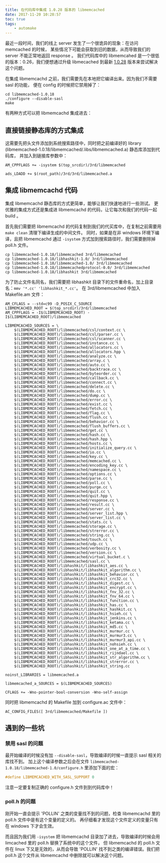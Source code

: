 ```yaml
---
title: 在代码库中集成 1.0.28 版本的 libmemcached
date: 2017-11-20 10:28:57
toc: true
tags:
    - automake
---
```


最近一段时间，我们的线上 server 发生了一个很诡异的现象：在访问 memcached 的时候，
某些情况下可能会获取到旧的数据，从而导致我们的 server 不能正常地返回 response 。
我们代码库中的 libmemcahed 是一个很低的版本：0.26，我们便想通过升级 libmecached 
到最新 [1.0.28](https://launchpad.net/libmemcached/+download) 版本来尝试解决这个问题。

<!--more-->

在集成 libmemcachd 之前，我们需要先在本地把它编译出来。因为我们不需要 sasl 的功能，
便在 config 的时候把它禁用掉了：

```shell
cd libmemcached-1.0.18
./configure --disable-sasl
make
```

有两种方式可以把 libmemcachd 集成进去：

## 直接链接静态库的方式集成

这需要先把头文件添加到系统搜索路径中，同时把之前编译好的 library (libmemcached-1.0.18/libmemcached/.libs/libmemcached.a) 静态库添加到代码库，
并加入到链接库参数中：

```automake
AM_CPPFLAGS += -isystem $(top_srcdir)/3rd/libmemcached

ads_LDADD += $(root_path)/3rd/3rd/libmemcached.a
```

## 集成 libmemcachd 代码

集成 libmemcachd 静态库的方式更简单，能够让我们快速地进行一些测试。
更优雅的集成方式还是集成进 libmemcachd 的代码，让它每次和我们的代码一起 build 。

首先我们需要把 libmemcachd 的代码复制到我们的代买库中，在复制之前需要用 `make clean` 清理下编译生成的中间文件。
同时，如果是在非 windows 环境下编译，且把 libmemcachd 通过 `-isystem` 方式加到搜索路径时，我们需要删除掉 poll.h 文件。

```shell
cp libmemcached-1.0.18/libmemcached 3rd/libmemcached
cp libmemcached-1.0.18/libhashkit-1.0/ 3rd/libmemcached
cp libmemcached-1.0.18/libmemcached-1.0/ 3rd/libmemcached
cp libmemcached-1.0.18/libmemcachedprotocol-0.0/ 3rd/libmemcached
cp libmemcached-1.0.18/libhashkit 3rd/libmemcached
```

为了防止文件名同名，我们需要把 libhashkit 目录下的文件重命名，加上目录名：`mmv '*.cc' 'libhashkit_*.cc'`。
在 3rd/libmemcached 中加入 Makefile.am 文件：

```automake
AM_CFLAGS = --std=c99 -D_POSIX_C_SOURCE
LIBMEMCACHED_ROOT = $(top_srcdir)/3rd/libmemcached
AM_CPPFLAGS = -I$(LIBMEMCACHED_ROOT) -I$(LIBMEMCACHED_ROOT)/libmemcached

LIBMEMCACHED_SOURCES = \
	$(LIBMEMCACHED_ROOT)/libmemcached/csl/context.cc \
	$(LIBMEMCACHED_ROOT)/libmemcached/csl/parser.cc \
	$(LIBMEMCACHED_ROOT)/libmemcached/csl/scanner.cc \
	$(LIBMEMCACHED_ROOT)/libmemcached/instance.cc \
	$(LIBMEMCACHED_ROOT)/libmemcached/allocators.cc \
	$(LIBMEMCACHED_ROOT)/libmemcached/allocators.hpp \
	$(LIBMEMCACHED_ROOT)/libmemcached/analyze.cc \
	$(LIBMEMCACHED_ROOT)/libmemcached/array.c \
	$(LIBMEMCACHED_ROOT)/libmemcached/auto.cc \
	$(LIBMEMCACHED_ROOT)/libmemcached/backtrace.cc \
	$(LIBMEMCACHED_ROOT)/libmemcached/byteorder.cc \
	$(LIBMEMCACHED_ROOT)/libmemcached/callback.cc \
	$(LIBMEMCACHED_ROOT)/libmemcached/connect.cc \
	$(LIBMEMCACHED_ROOT)/libmemcached/delete.cc \
	$(LIBMEMCACHED_ROOT)/libmemcached/do.cc \
	$(LIBMEMCACHED_ROOT)/libmemcached/dump.cc \
	$(LIBMEMCACHED_ROOT)/libmemcached/error.cc \
	$(LIBMEMCACHED_ROOT)/libmemcached/exist.cc \
	$(LIBMEMCACHED_ROOT)/libmemcached/fetch.cc \
	$(LIBMEMCACHED_ROOT)/libmemcached/flag.cc \
	$(LIBMEMCACHED_ROOT)/libmemcached/flush.cc \
	$(LIBMEMCACHED_ROOT)/libmemcached/behavior.cc \
	$(LIBMEMCACHED_ROOT)/libmemcached/flush_buffers.cc \
	$(LIBMEMCACHED_ROOT)/libmemcached/get.cc \
	$(LIBMEMCACHED_ROOT)/libmemcached/hash.cc \
	$(LIBMEMCACHED_ROOT)/libmemcached/hash.hpp \
	$(LIBMEMCACHED_ROOT)/libmemcached/hosts.cc \
	$(LIBMEMCACHED_ROOT)/libmemcached/initialize_query.cc \
	$(LIBMEMCACHED_ROOT)/libmemcached/io.cc \
	$(LIBMEMCACHED_ROOT)/libmemcached/key.cc \
	$(LIBMEMCACHED_ROOT)/libmemcached/memcached.cc \
	$(LIBMEMCACHED_ROOT)/libmemcached/encoding_key.cc \
	$(LIBMEMCACHED_ROOT)/libmemcached/namespace.cc \
	$(LIBMEMCACHED_ROOT)/libmemcached/options.cc \
	$(LIBMEMCACHED_ROOT)/libmemcached/parse.cc \
	$(LIBMEMCACHED_ROOT)/libmemcached/poll.cc \
	$(LIBMEMCACHED_ROOT)/libmemcached/purge.cc \
	$(LIBMEMCACHED_ROOT)/libmemcached/quit.cc \
	$(LIBMEMCACHED_ROOT)/libmemcached/quit.hpp \
	$(LIBMEMCACHED_ROOT)/libmemcached/response.cc \
	$(LIBMEMCACHED_ROOT)/libmemcached/result.cc \
	$(LIBMEMCACHED_ROOT)/libmemcached/server.cc \
	$(LIBMEMCACHED_ROOT)/libmemcached/server_list.hpp \
	$(LIBMEMCACHED_ROOT)/libmemcached/server_list.cc \
	$(LIBMEMCACHED_ROOT)/libmemcached/stats.cc \
	$(LIBMEMCACHED_ROOT)/libmemcached/storage.cc \
	$(LIBMEMCACHED_ROOT)/libmemcached/strerror.cc \
	$(LIBMEMCACHED_ROOT)/libmemcached/string.cc \
	$(LIBMEMCACHED_ROOT)/libmemcached/touch.cc \
	$(LIBMEMCACHED_ROOT)/libmemcached/udp.cc \
	$(LIBMEMCACHED_ROOT)/libmemcached/verbosity.cc \
	$(LIBMEMCACHED_ROOT)/libmemcached/version.cc \
	$(LIBMEMCACHED_ROOT)/libmemcached/virtual_bucket.c \
	$(LIBMEMCACHED_ROOT)/libmemcached/sasl.cc \
	$(LIBMEMCACHED_ROOT)/libhashkit/libhashkit_aes.cc \
	$(LIBMEMCACHED_ROOT)/libhashkit/libhashkit_algorithm.cc \
	$(LIBMEMCACHED_ROOT)/libhashkit/libhashkit_behavior.cc \
	$(LIBMEMCACHED_ROOT)/libhashkit/libhashkit_crc32.cc \
	$(LIBMEMCACHED_ROOT)/libhashkit/libhashkit_digest.cc \
	$(LIBMEMCACHED_ROOT)/libhashkit/libhashkit_encrypt.cc \
	$(LIBMEMCACHED_ROOT)/libhashkit/libhashkit_fnv_32.cc \
	$(LIBMEMCACHED_ROOT)/libhashkit/libhashkit_fnv_64.cc \
	$(LIBMEMCACHED_ROOT)/libhashkit/libhashkit_function.cc \
	$(LIBMEMCACHED_ROOT)/libhashkit/libhashkit_has.cc \
	$(LIBMEMCACHED_ROOT)/libhashkit/libhashkit_hashkit.cc \
	$(LIBMEMCACHED_ROOT)/libhashkit/libhashkit_hsieh.cc \
	$(LIBMEMCACHED_ROOT)/libhashkit/libhashkit_jenkins.cc \
	$(LIBMEMCACHED_ROOT)/libhashkit/libhashkit_ketama.cc \
	$(LIBMEMCACHED_ROOT)/libhashkit/libhashkit_md5.cc \
	$(LIBMEMCACHED_ROOT)/libhashkit/libhashkit_murmur.cc \
	$(LIBMEMCACHED_ROOT)/libhashkit/libhashkit_murmur3.cc \
	$(LIBMEMCACHED_ROOT)/libhashkit/libhashkit_murmur3_api.cc \
	$(LIBMEMCACHED_ROOT)/libhashkit/libhashkit_nohsieh.cc \
	$(LIBMEMCACHED_ROOT)/libhashkit/libhashkit_one_at_a_time.cc \
	$(LIBMEMCACHED_ROOT)/libhashkit/libhashkit_rijndael.cc \
	$(LIBMEMCACHED_ROOT)/libhashkit/libhashkit_str_algorithm.cc \
	$(LIBMEMCACHED_ROOT)/libhashkit/libhashkit_strerror.cc \
	$(LIBMEMCACHED_ROOT)/libhashkit/libhashkit_string.cc

noinst_LIBRARIES = libmemcached.a 

libmemcached_a_SOURCES = $(LIBMEMCACHED_SOURCES)

CFLAGS += -Wno-pointer-bool-conversion -Wno-self-assign
```

同时把 libmemcachd 的 Makefile 加到 configure.ac 文件中：

```config
AC_CONFIG_FILES([ 3rd/libmemcached/Makefile ])
```

## 遇到的一些坑

### 禁用 sasl 的问题

最开始编译的时候没有加 `--disable-sasl`，导致编译的时候一直提示 sasl 相关的库找不到。
加上这个编译参数之后会在文件 `libmemcached-1.0.18/libmemcached-1.0/configure.h` 里添加下面的宏：

```cpp
#define LIBMEMCACHED_WITH_SASL_SUPPORT 0
```

注意一定要复制正确的 configure.h 文件到到代码库中！

### poll.h 的问题

刚开始一直会提示 'POLLIN' 之类的变量找不到的问题，检查 libmemcachd 里的 poll.h 文件中是有这个变量的定义的。
再仔细看才发现这个文件定义的变量只有在 windows 下才会生效。

而且因为我们用 `-isystem` 把 libmemcachd 目录加了进去，导致编译的时候会用 limcached 里的 poll.h 替换了系统中的这个文件，
但 libmemcachd 的 poll.h 文件在 linux 下又是无效的，从而会导致 'POLLIN' 找不到之类的编译错误。我们把 poll.h 这个文件从 libmemcachd
中删除就可以解决这个问题。
